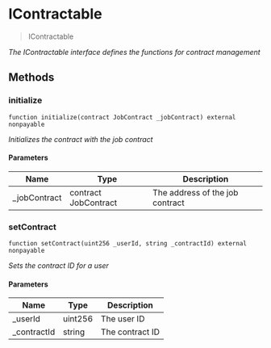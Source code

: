# IContractable



> IContractable



*The IContractable interface defines the functions for contract management*

## Methods

### initialize

```solidity
function initialize(contract JobContract _jobContract) external nonpayable
```



*Initializes the contract with the job contract*

#### Parameters

| Name | Type | Description |
|---|---|---|
| _jobContract | contract JobContract | The address of the job contract |

### setContract

```solidity
function setContract(uint256 _userId, string _contractId) external nonpayable
```



*Sets the contract ID for a user*

#### Parameters

| Name | Type | Description |
|---|---|---|
| _userId | uint256 | The user ID |
| _contractId | string | The contract ID |




